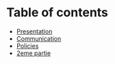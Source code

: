# Table of contents

* [Presentation](README.md)
* [Communication](intro.md)
* [Policies](1ere-partie.md)
* [2eme partie](2eme-partie.md)

